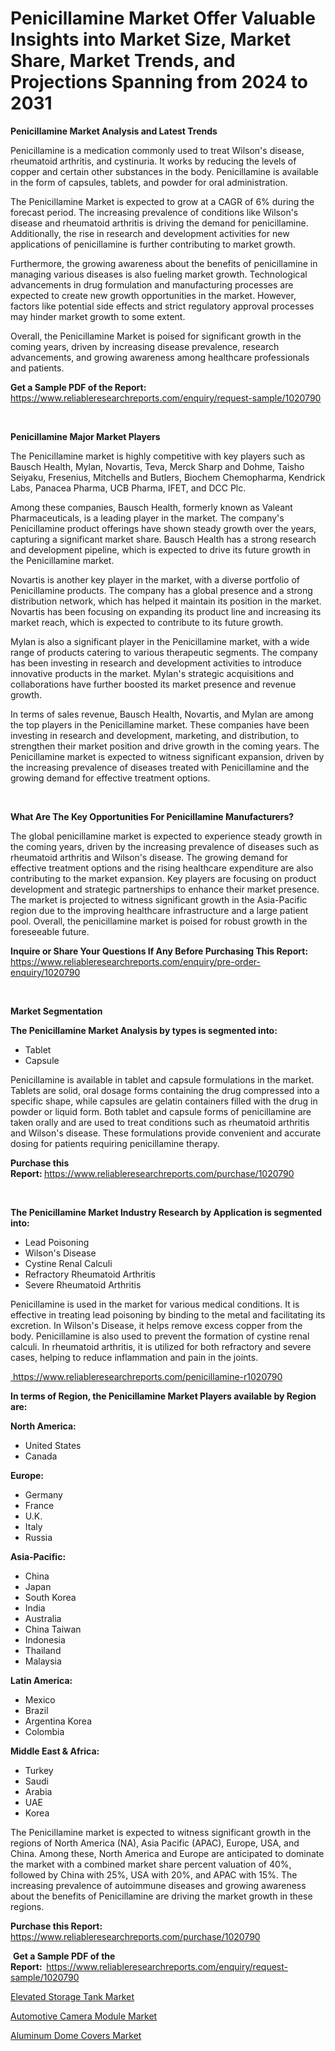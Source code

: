 <p><h1>Penicillamine Market Offer Valuable Insights into Market Size, Market Share, Market Trends, and Projections Spanning from 2024 to 2031</h1></p><p><strong>Penicillamine Market Analysis and Latest Trends</strong></p>
<p><p>Penicillamine is a medication commonly used to treat Wilson's disease, rheumatoid arthritis, and cystinuria. It works by reducing the levels of copper and certain other substances in the body. Penicillamine is available in the form of capsules, tablets, and powder for oral administration.</p><p>The Penicillamine Market is expected to grow at a CAGR of 6% during the forecast period. The increasing prevalence of conditions like Wilson's disease and rheumatoid arthritis is driving the demand for penicillamine. Additionally, the rise in research and development activities for new applications of penicillamine is further contributing to market growth.</p><p>Furthermore, the growing awareness about the benefits of penicillamine in managing various diseases is also fueling market growth. Technological advancements in drug formulation and manufacturing processes are expected to create new growth opportunities in the market. However, factors like potential side effects and strict regulatory approval processes may hinder market growth to some extent.</p><p>Overall, the Penicillamine Market is poised for significant growth in the coming years, driven by increasing disease prevalence, research advancements, and growing awareness among healthcare professionals and patients.</p></p>
<p><strong>Get a Sample PDF of the Report:&nbsp;</strong> <a href="https://www.reliableresearchreports.com/enquiry/request-sample/1020790">https://www.reliableresearchreports.com/enquiry/request-sample/1020790</a></p>
<p>&nbsp;</p>
<p><strong>Penicillamine Major Market Players</strong></p>
<p><p>The Penicillamine market is highly competitive with key players such as Bausch Health, Mylan, Novartis, Teva, Merck Sharp and Dohme, Taisho Seiyaku, Fresenius, Mitchells and Butlers, Biochem Chemopharma, Kendrick Labs, Panacea Pharma, UCB Pharma, IFET, and DCC Plc. </p><p>Among these companies, Bausch Health, formerly known as Valeant Pharmaceuticals, is a leading player in the market. The company's Penicillamine product offerings have shown steady growth over the years, capturing a significant market share. Bausch Health has a strong research and development pipeline, which is expected to drive its future growth in the Penicillamine market. </p><p>Novartis is another key player in the market, with a diverse portfolio of Penicillamine products. The company has a global presence and a strong distribution network, which has helped it maintain its position in the market. Novartis has been focusing on expanding its product line and increasing its market reach, which is expected to contribute to its future growth.</p><p>Mylan is also a significant player in the Penicillamine market, with a wide range of products catering to various therapeutic segments. The company has been investing in research and development activities to introduce innovative products in the market. Mylan's strategic acquisitions and collaborations have further boosted its market presence and revenue growth.</p><p>In terms of sales revenue, Bausch Health, Novartis, and Mylan are among the top players in the Penicillamine market. These companies have been investing in research and development, marketing, and distribution, to strengthen their market position and drive growth in the coming years. The Penicillamine market is expected to witness significant expansion, driven by the increasing prevalence of diseases treated with Penicillamine and the growing demand for effective treatment options.</p></p>
<p>&nbsp;</p>
<p><strong>What Are The Key Opportunities For Penicillamine Manufacturers?</strong></p>
<p><p>The global penicillamine market is expected to experience steady growth in the coming years, driven by the increasing prevalence of diseases such as rheumatoid arthritis and Wilson's disease. The growing demand for effective treatment options and the rising healthcare expenditure are also contributing to the market expansion. Key players are focusing on product development and strategic partnerships to enhance their market presence. The market is projected to witness significant growth in the Asia-Pacific region due to the improving healthcare infrastructure and a large patient pool. Overall, the penicillamine market is poised for robust growth in the foreseeable future.</p></p>
<p><strong>Inquire or Share Your Questions If Any Before Purchasing This Report:</strong> <a href="https://www.reliableresearchreports.com/enquiry/pre-order-enquiry/1020790">https://www.reliableresearchreports.com/enquiry/pre-order-enquiry/1020790</a></p>
<p>&nbsp;</p>
<p><strong>Market Segmentation</strong></p>
<p><strong>The Penicillamine Market Analysis by types is segmented into:</strong></p>
<p><ul><li>Tablet</li><li>Capsule</li></ul></p>
<p><p>Penicillamine is available in tablet and capsule formulations in the market. Tablets are solid, oral dosage forms containing the drug compressed into a specific shape, while capsules are gelatin containers filled with the drug in powder or liquid form. Both tablet and capsule forms of penicillamine are taken orally and are used to treat conditions such as rheumatoid arthritis and Wilson's disease. These formulations provide convenient and accurate dosing for patients requiring penicillamine therapy.</p></p>
<p><strong>Purchase this Report:&nbsp;</strong><a href="https://www.reliableresearchreports.com/purchase/1020790">https://www.reliableresearchreports.com/purchase/1020790</a></p>
<p>&nbsp;</p>
<p><strong>The Penicillamine Market Industry Research by Application is segmented into:</strong></p>
<p><ul><li>Lead Poisoning</li><li>Wilson's Disease</li><li>Cystine Renal Calculi</li><li>Refractory Rheumatoid Arthritis</li><li>Severe Rheumatoid Arthritis</li></ul></p>
<p><p>Penicillamine is used in the market for various medical conditions. It is effective in treating lead poisoning by binding to the metal and facilitating its excretion. In Wilson's Disease, it helps remove excess copper from the body. Penicillamine is also used to prevent the formation of cystine renal calculi. In rheumatoid arthritis, it is utilized for both refractory and severe cases, helping to reduce inflammation and pain in the joints.</p></p>
<p><a href="https://www.reliableresearchreports.com/penicillamine-r1020790">&nbsp;https://www.reliableresearchreports.com/penicillamine-r1020790</a></p>
<p><strong>In terms of Region, the Penicillamine Market Players available by Region are:</strong></p>
<p>
    <p> <strong> North America: </strong>
        <ul>
            <li>United States</li>
            <li>Canada</li>
        </ul>
        </p> 
    <p> <strong> Europe: </strong>
        <ul>
            <li>Germany</li>
            <li>France</li>
            <li>U.K.</li>
            <li>Italy</li>
            <li>Russia</li>
        </ul>
        </p> 
    <p> <strong> Asia-Pacific: </strong>
        <ul>
            <li>China</li>
            <li>Japan</li>
            <li>South Korea</li>
            <li>India</li>
            <li>Australia</li>
            <li>China Taiwan</li>
            <li>Indonesia</li>
            <li>Thailand</li>
            <li>Malaysia</li>
        </ul>
        </p> 
    <p> <strong> Latin America: </strong>
        <ul>
            <li>Mexico</li>
            <li>Brazil</li>
            <li>Argentina Korea</li>
            <li>Colombia</li>
        </ul>
        </p> 
    <p> <strong> Middle East & Africa: </strong>
        <ul>
            <li>Turkey</li>
            <li>Saudi</li>
            <li>Arabia</li>
            <li>UAE</li>
            <li>Korea</li>
        </ul>
    </p>
    </p>
<p><p>The Penicillamine market is expected to witness significant growth in the regions of North America (NA), Asia Pacific (APAC), Europe, USA, and China. Among these, North America and Europe are anticipated to dominate the market with a combined market share percent valuation of 40%, followed by China with 25%, USA with 20%, and APAC with 15%. The increasing prevalence of autoimmune diseases and growing awareness about the benefits of Penicillamine are driving the market growth in these regions.</p></p>
<p><strong>Purchase this Report: </strong><a href="https://www.reliableresearchreports.com/purchase/1020790">https://www.reliableresearchreports.com/purchase/1020790</a></p>
<p>&nbsp;<strong>Get a Sample PDF of the Report:&nbsp;&nbsp;</strong><a href="https://www.reliableresearchreports.com/enquiry/request-sample/1020790">https://www.reliableresearchreports.com/enquiry/request-sample/1020790</a></p>
<p><strong></strong></p>
<p><p><a href="https://www.linkedin.com/pulse/elevated-storage-tank-market-comprehensive-assessment-k9rwc">Elevated Storage Tank Market</a></p><p><a href="https://www.linkedin.com/pulse/automotive-camera-module-market-analysis-sze-forecasted-period-uyshf">Automotive Camera Module Market</a></p><p><a href="https://www.linkedin.com/pulse/aluminum-dome-covers-market-trends-forecast-competitive-o8rnc">Aluminum Dome Covers Market</a></p></p>